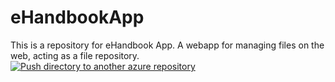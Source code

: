 # eHandbookApp
This is a repository for eHandbook App. A webapp for managing files on the web, acting as a file repository.
[![Push directory to another azure repository](https://github.com/dariemcarlosdev/eHandbookApp/actions/workflows/deploy.yml/badge.svg?branch=Develop&event=status)](https://github.com/dariemcarlosdev/eHandbookApp/actions/workflows/deploy.yml)
